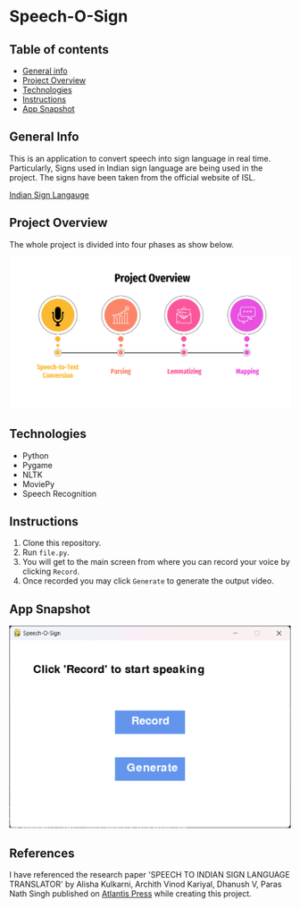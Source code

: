 # Speech-O-Sign

## Table of contents
* [General info](#general-info)
* [Project Overview](#project-overview)
* [Technologies](#technologies)
* [Instructions](#instructions)
* [App Snapshot](#app-snapshot)


## General Info

This is an application to convert speech into sign language in real time. Particularly, Signs used in Indian sign language are being used in the project. The signs have been taken from the official website of ISL. 

[Indian Sign Langauge](https://www.indiansignlanguage.org)


## Project Overview
The whole project is divided into four phases as show below.

![](https://github.com/ayushxsharma0/Speech-O-Sign/blob/main/images/Project%20Overview.png)


## Technologies 
* Python
* Pygame
* NLTK
* MoviePy
* Speech Recognition


## Instructions
1. Clone this repository.
2. Run `file.py`.
3. You will get to the main screen from where you can record your voice by clicking `Record`.
4. Once recorded you may click `Generate` to generate the output video.


## App Snapshot
![](https://github.com/ayushxsharma0/Speech-O-Sign/blob/main/images/Main%20Screen.png)


## References
I have referenced the research paper 'SPEECH TO INDIAN SIGN LANGUAGE TRANSLATOR' by Alisha Kulkarni, Archith Vinod Kariyal, Dhanush V, Paras Nath Singh published on [Atlantis Press](https://www.atlantis-press.com/) while creating this project.